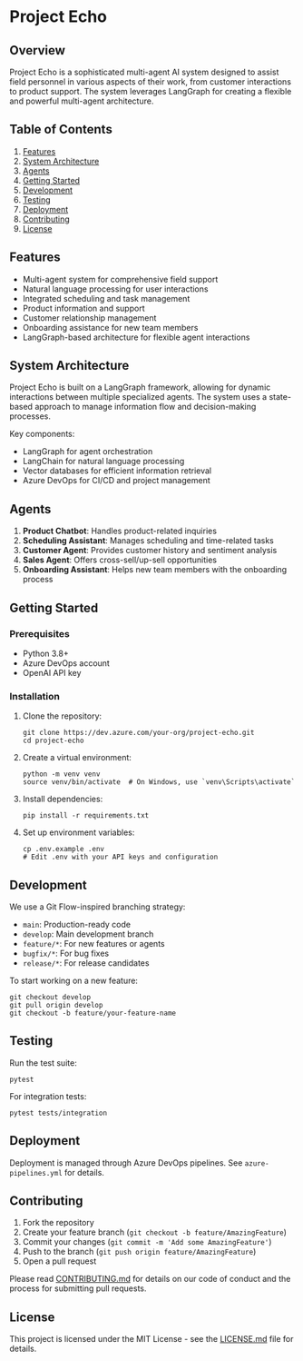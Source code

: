 # Project Echo

## Overview

Project Echo is a sophisticated multi-agent AI system designed to assist field personnel in various aspects of their work, from customer interactions to product support. The system leverages LangGraph for creating a flexible and powerful multi-agent architecture.

## Table of Contents

1. [Features](#features)
2. [System Architecture](#system-architecture)
3. [Agents](#agents)
4. [Getting Started](#getting-started)
5. [Development](#development)
6. [Testing](#testing)
7. [Deployment](#deployment)
8. [Contributing](#contributing)
9. [License](#license)

## Features

- Multi-agent system for comprehensive field support
- Natural language processing for user interactions
- Integrated scheduling and task management
- Product information and support
- Customer relationship management
- Onboarding assistance for new team members
- LangGraph-based architecture for flexible agent interactions

## System Architecture

Project Echo is built on a LangGraph framework, allowing for dynamic interactions between multiple specialized agents. The system uses a state-based approach to manage information flow and decision-making processes.

Key components:
- LangGraph for agent orchestration
- LangChain for natural language processing
- Vector databases for efficient information retrieval
- Azure DevOps for CI/CD and project management

## Agents

1. **Product Chatbot**: Handles product-related inquiries
2. **Scheduling Assistant**: Manages scheduling and time-related tasks
3. **Customer Agent**: Provides customer history and sentiment analysis
4. **Sales Agent**: Offers cross-sell/up-sell opportunities
5. **Onboarding Assistant**: Helps new team members with the onboarding process

## Getting Started

### Prerequisites

- Python 3.8+
- Azure DevOps account
- OpenAI API key

### Installation

1. Clone the repository:
   ```
   git clone https://dev.azure.com/your-org/project-echo.git
   cd project-echo
   ```

2. Create a virtual environment:
   ```
   python -m venv venv
   source venv/bin/activate  # On Windows, use `venv\Scripts\activate`
   ```

3. Install dependencies:
   ```
   pip install -r requirements.txt
   ```

4. Set up environment variables:
   ```
   cp .env.example .env
   # Edit .env with your API keys and configuration
   ```

## Development

We use a Git Flow-inspired branching strategy:

- `main`: Production-ready code
- `develop`: Main development branch
- `feature/*`: For new features or agents
- `bugfix/*`: For bug fixes
- `release/*`: For release candidates

To start working on a new feature:

```
git checkout develop
git pull origin develop
git checkout -b feature/your-feature-name
```

## Testing

Run the test suite:

```
pytest
```

For integration tests:

```
pytest tests/integration
```

## Deployment

Deployment is managed through Azure DevOps pipelines. See `azure-pipelines.yml` for details.

## Contributing

1. Fork the repository
2. Create your feature branch (`git checkout -b feature/AmazingFeature`)
3. Commit your changes (`git commit -m 'Add some AmazingFeature'`)
4. Push to the branch (`git push origin feature/AmazingFeature`)
5. Open a pull request

Please read [CONTRIBUTING.md](CONTRIBUTING.md) for details on our code of conduct and the process for submitting pull requests.

## License

This project is licensed under the MIT License - see the [LICENSE.md](LICENSE.md) file for details.
